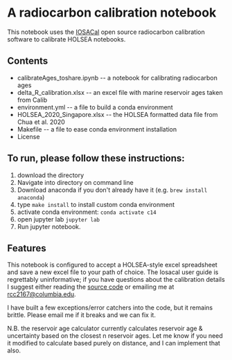 # A radiocarbon calibration notebook

This notebook uses the [IOSACal](https://iosacal.readthedocs.io/en/latest/index.html) open source radiocarbon calibration software to calibrate HOLSEA notebooks. 

## Contents
* calibrateAges_toshare.ipynb -- a notebook for calibrating radiocarbon ages
* delta_R_calibration.xlsx -- an excel file with marine reservoir ages taken from Calib
* environment.yml -- a file to build a conda environment
* HOLSEA_2020_Singapore.xlsx -- the HOLSEA formatted data file from Chua et al. 2020
* Makefile -- a file to ease conda environment installation
* License 

## To run, please follow these instructions:

1. download the directory
2. Navigate into directory on command line
3. Download anaconda if you don't already have it (e.g. ```brew install anaconda```)
4. type ```make install``` to install custom conda environment 
5. activate conda environment: ```conda activate c14```
6. open jupyter lab ```jupyter lab```
7. Run jupyter notebook.

## Features

This notebook is configured to accept a HOLSEA-style excel spreadsheet and save a new excel file to your path of choice.  The Iosacal user guide is regrettably uninformative; if you have questions about the calibration details I suggest either reading the [source code](https://codeberg.org/steko/iosacal/src/branch/main) or emailing me at <rcc2167@columbia.edu>.

I have built a few exceptions/error catchers into the code, but it remains brittle.  Please email me if it breaks and we can fix it. 

N.B. the reservoir age calculator currently calculates reservoir age & uncertainty based on the closest n reservoir ages. Let me know if you need it modified to calculate based purely on distance, and I can implement that also.  






